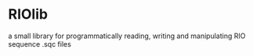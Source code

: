 # RIOlib
a small library for programmatically reading, writing and manipulating RIO sequence .sqc files
